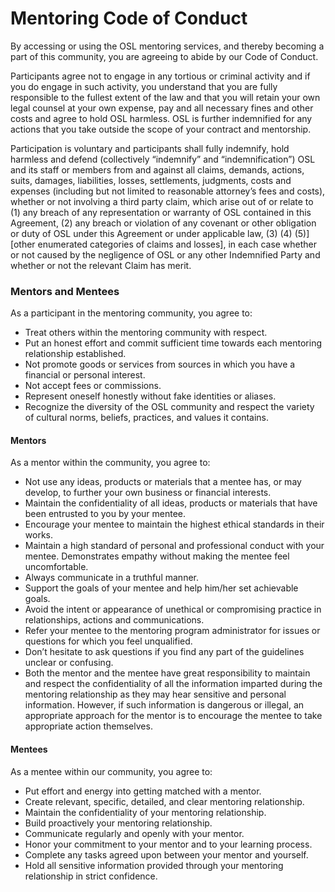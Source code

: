<!--
.. title: Mentoring Code of Conduct
.. slug: coc
.. date: 2019-04-08
.. author: Mariangela Petrizzo
.. tags: mentoring, coc
.. category: mentoring
.. link:
.. description:
.. type: text
-->

# Mentoring Code of Conduct

By accessing or using the OSL mentoring services, and thereby becoming a part of this community, you are agreeing to abide by our Code of Conduct.

Participants agree not to engage in any tortious or criminal activity and if you do engage in such activity, you understand that you are fully responsible to the fullest extent of the law and that you will retain your own legal counsel at your own expense, pay and all necessary fines and other costs and agree to hold OSL harmless. OSL is further indemnified for any actions that you take outside the scope of your contract and mentorship.

Participation is voluntary and participants shall fully indemnify, hold harmless and defend (collectively “indemnify” and “indemnification”) OSL and its staff or members from and against all claims, demands, actions, suits, damages, liabilities, losses, settlements, judgments, costs and expenses (including but not limited to reasonable attorney’s fees and costs), whether or not involving a third party claim, which arise out of or relate to (1) any breach of any representation or warranty of OSL contained in this Agreement, (2) any breach or violation of any covenant or other obligation or duty of OSL under this Agreement or under applicable law, (3) (4) (5)] [other enumerated categories of claims and losses], in each case whether or not caused by the negligence of OSL or any other Indemnified Party and whether or not the relevant Claim has merit.

### Mentors and Mentees

As a participant in the mentoring community, you agree to:

  * Treat others within the mentoring community with respect.
  * Put an honest effort and commit sufficient time towards each mentoring relationship established.
  * Not promote goods or services from sources in which you have a financial or personal interest.
  * Not accept fees or commissions.
  * Represent oneself honestly without fake identities or aliases.
  * Recognize the diversity of the OSL community and respect the variety of cultural norms, beliefs, practices, and values it contains.

#### Mentors

As a mentor within the community, you agree to:

  * Not use any ideas, products or materials that a mentee has, or may develop, to further your own business or financial interests.
  * Maintain the confidentiality of all ideas, products or materials that have been entrusted to you by your mentee.
  * Encourage your mentee to maintain the highest ethical standards in their works.
  * Maintain a high standard of personal and professional conduct with your mentee. Demonstrates empathy without making the mentee feel uncomfortable.
  * Always communicate in a truthful manner.
  * Support the goals of your mentee and help him/her set achievable goals.
  * Avoid the intent or appearance of unethical or compromising practice in relationships, actions and communications.
  * Refer your mentee to the mentoring program administrator for issues or questions for which you feel unqualified.
  * Don’t hesitate to ask questions if you find any part of the guidelines unclear or confusing.
  * Both the mentor and the mentee have great responsibility to maintain and respect the confidentiality of all the information imparted during the mentoring relationship as they may hear sensitive and personal information. However, if such information is dangerous or illegal, an appropriate approach for the mentor is to encourage the mentee to take appropriate action themselves.

#### Mentees

As a mentee within our community, you agree to:

  * Put effort and energy into getting matched with a mentor.
  * Create relevant, specific, detailed, and clear mentoring relationship.
  * Maintain the confidentiality of your mentoring relationship.
  * Build proactively your mentoring relationship.
  * Communicate regularly and openly with your mentor.
  * Honor your commitment to your mentor and to your learning process.
  * Complete any tasks agreed upon between your mentor and yourself.
  * Hold all sensitive information provided through your mentoring relationship in strict confidence.
